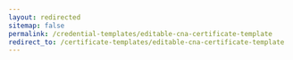```yaml
---
layout: redirected
sitemap: false
permalink: /credential-templates/editable-cna-certificate-template
redirect_to: /certificate-templates/editable-cna-certificate-template
---
```

